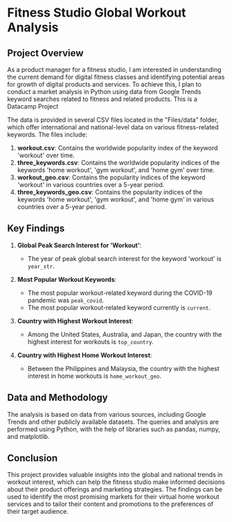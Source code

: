 # Fitness Studio Global Workout Analysis

## Project Overview

As a product manager for a fitness studio, I am interested in understanding the current demand for digital fitness classes and identifying potential areas for growth of digital products and services. To achieve this, I plan to conduct a market analysis in Python using data from Google Trends keyword searches related to fitness and related products. This is a Datacamp Project

The data is provided in several CSV files located in the "Files/data" folder, which offer international and national-level data on various fitness-related keywords. The files include:

1. **workout.csv**: Contains the worldwide popularity index of the keyword 'workout' over time.
2. **three_keywords.csv**: Contains the worldwide popularity indices of the keywords 'home workout', 'gym workout', and 'home gym' over time.
3. **workout_geo.csv**: Contains the popularity indices of the keyword 'workout' in various countries over a 5-year period.
4. **three_keywords_geo.csv**: Contains the popularity indices of the keywords 'home workout', 'gym workout', and 'home gym' in various countries over a 5-year period.

## Key Findings

1. **Global Peak Search Interest for 'Workout'**:
   - The year of peak global search interest for the keyword 'workout' is `year_str`.

2. **Most Popular Workout Keywords**:
   - The most popular workout-related keyword during the COVID-19 pandemic was `peak_covid`.
   - The most popular workout-related keyword currently is `current`.

3. **Country with Highest Workout Interest**:
   - Among the United States, Australia, and Japan, the country with the highest interest for workouts is `top_country`.

4. **Country with Highest Home Workout Interest**:
   - Between the Philippines and Malaysia, the country with the highest interest in home workouts is `home_workout_geo`.

## Data and Methodology

The analysis is based on data from various sources, including Google Trends and other publicly available datasets. The queries and analysis are performed using Python, with the help of libraries such as pandas, numpy, and matplotlib.

## Conclusion

This project provides valuable insights into the global and national trends in workout interest, which can help the fitness studio make informed decisions about their product offerings and marketing strategies. The findings can be used to identify the most promising markets for their virtual home workout services and to tailor their content and promotions to the preferences of their target audience.


